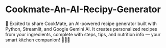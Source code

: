# Cookmate-An-AI-Recipy-Generator
🚀 Excited to share CookMate, an AI-powered recipe generator built with Python, Streamlit, and Google Gemini AI. It creates personalized recipes from your ingredients, complete with steps, tips, and nutrition info — your smart kitchen companion! 🧑‍🍳✨
